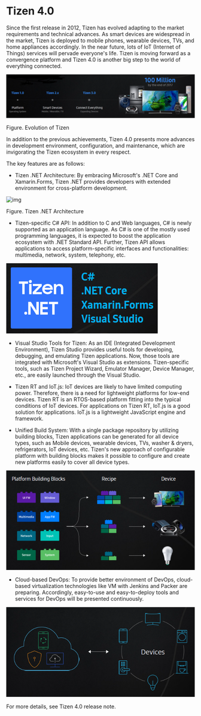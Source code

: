 # Tizen 4.0

Since the first release in 2012, Tizen has evolved adapting to the market requirements and technical advances.
As smart devices are widespread in the market, Tizen is deployed to mobile phones, wearable devices, TVs, and home appliances accordingly.
In the near future, lots of IoT (Internet of Things) services will pervade everyone's life. Tizen is moving forward as a convergence platform and Tizen 4.0 is another big step to the world of everything connected.

![img](media/4.0_Tizen_Evolution.png)

Figure. Evolution of Tizen

In addition to the previous achievements, Tizen 4.0 presents more advances in development environment, configuration, and maintenance, 
which are invigorating the Tizen ecosystem in every respect.

The key features are as follows:

* Tizen .NET Architecture: By embracing Microsoft's .NET Core and Xamarin.Forms, Tizen .NET provides developers with extended environment
for cross-platform development.

![img](media/4.0_TizenArch.png)

Figure. Tizen .NET Architecture

* Tizen-specific C# API: In addition to C and Web languages, C# is newly supported as an application language. As C# is one of the mostly
used programming languages, it is expected to boost the application ecosystem with .NET Standard API. Further, Tizen API allows applications to access platform-specific interfaces and functionalities: multimedia, network, system, telephony, etc.

![img](media/4.0_Tizen.NET.png)

* Visual Studio Tools for Tizen: As an IDE (Integrated Development Environment), Tizen Studio provides useful tools for developing, debugging, and emulating Tizen applications. Now, those tools are integrated with Microsoft's Visual Studio as extensions. Tizen-specific tools, such as Tizen Project Wizard, Emulator Manager, Device Manager, etc., are easily launched through the Visual Studio.

* Tizen RT and IoT.js: IoT devices are likely to have limited computing power. Therefore, there is a need for lightweight platforms for low-end devices. Tizen RT is an RTOS-based platform fitting into the typical conditions of IoT devices. For applications on Tizen RT, IoT.js is a good solution for applications. IoT.js is a lightweight JavaScript engine and framework.

* Unified Build System: With a single package repository by utilizing building blocks, Tizen applications can be generated for all device types, such as Mobile devices, wearable devices, TVs, washer & dryers, refrigerators, IoT devices, etc. Tizen's new approach of configurable platform with building blocks makes it possible to configure and create new platforms easily to cover all device types.

![img](media/4.0_BuildingBlocks.png)

* Cloud-based DevOps: To provide better environment of DevOps, cloud-based virtualization technologies like VM with Jenkins and Packer are preparing. Accordingly, easy-to-use and easy-to-deploy tools and services for DevOps will be presented continuously.

![img](media/4.0_Cloud.png)

For more details, see Tizen 4.0 release note.
